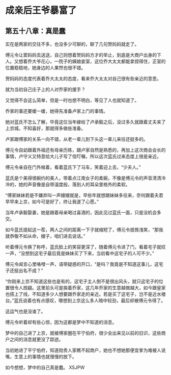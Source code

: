# 成亲后王爷暴富了 
 ## 第五十八章：真是蠢
  实在是两家的交往不多，也没多少可聊的，聊了几句贺妈妈就走了。  
  
 傅元令让窦妈妈去送送，自己则想着贺妈妈方才的举止，到底是大商户出身的下人。又想着乔大爷花心，一院子的姨娘妾室，这位乔大太太都能拿捏得住，正室的位置稳稳地，她身边的人果然也很不错。  
  
 贺妈妈的态度代表着乔大太太的态度，看来乔大太太对自己很有些亲近的意思。  
  
 就为当初自己庄子上的人对乔家的援手？  
  
 又觉得不会这么简单，但是一时也想不明白，等见了人也就知道了。  
  
 乔家的事还要缓一缓，她得先准备卢家上门的事情。  
  
 她对蓝氏不怎么了解，毕竟这位当年嫁给了卢承毅之后，没过多久就跟着丈夫来了上京城，不知喜好，那就得多做些准备。  
  
 卢家跟傅家的关系一向不错，从老一辈儿到下头这一辈儿来往还挺多的。  
  
 傅元令自幼跟着外祖还有母亲历练，跟卢家自然是熟悉的，再加上这次商会会长的事情，卢守义又特意给大儿子写了信叮嘱，所以这次蓝氏过来态度上很是亲近。  
  
 傅元令亲自在门外候着，看着蓝氏下了马车，笑着迎上去，“少夫人。”  
  
 蓝氏是个美得很婉约的美人，带着点江南女子的柔婉，不像是傅元令的声音清清冷冷的，她的声音像是自带温度般，落到人的耳朵里格外的柔软。  
  
 “傅家妹妹若是不嫌弃叫一声嫂嫂就是，早些年就想跟妹妹多往来，奈何跟着夫君早早来上京，如今可是好了，终让我遂了心愿。”  
  
 当年卢承毅娶妻，她是跟着母亲喝过喜酒的，因此见过蓝氏一面，只是没机会多交。  
  
 如今蓝氏提起这一茬，两人之间的距离一下子就缩短了，傅元令抿唇浅笑，“那我就恭敬不如从命，嫂子，咱们进去说话。”  
  
 听着傅元令换了称呼，蓝氏脸上的笑容更深了，随着傅元令进了门，看着宅子就叹一声，“没想到这宅子最后竟是妹妹买了下来，当初看中这宅子的人可不少。”  
  
 傅元令闻言心里咯噔一声，语带疑惑的开口，“是吗？我竟是不知道这事儿，这宅子还挺出名不成？”  
  
 “你刚来上京不知道这些也是有的，这宅子主人倒不是很出风头，就只这宅子的位置很令人觊觎。这里前头可是挨着乔家，这几年乔家的生意越做越大，如今跟皇家也搭上了线，不知道多少人想要跟乔家走的亲近。若是买了这宅子，岂不是近水楼台。”蓝氏说着也有点感叹，哪想到上京这么多人暗中较劲，最后却被傅元令得了。  
  
 这运气也是没谁了。  
  
 傅元令听着却有些心惊，因为这都是梦中不知道的消息。  
  
 梦中的自己进了上京，就被傅家圈在平宁伯府，很少会出来见以前的旧识，这些商户之间的消息就更没了踪迹。  
  
 当初她进了平宁伯府，知道勋贵人家瞧不起商户，她也不想她那便宜爹为难被人说嘴，生意上的事情也就慢慢的放下。  
  
 如今想想，梦中的自己真是蠢。 
XSJPW